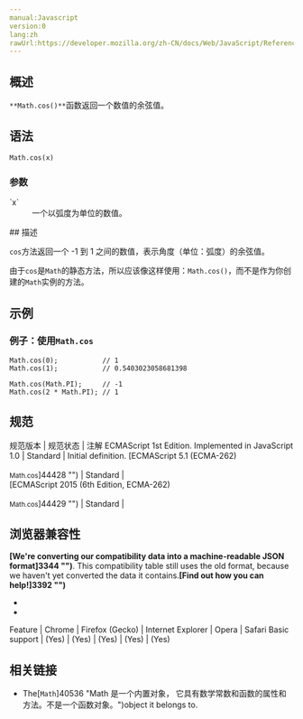 ```yaml
---
manual:Javascript
version:0
lang:zh
rawUrl:https://developer.mozilla.org/zh-CN/docs/Web/JavaScript/Reference/Global_Objects/Math/cos
---
```






## 概述<a name="Summary"></a>


`**Math.cos()**`函数返回一个数值的余弦值。


## 语法<a name="Syntax"></a>

```
Math.cos(x)
```

### 参数<a name="Parameters"></a>
<dl><dt id=''>`x`</dt><dd>一个以弧度为单位的数值。</dd></dl>
## 描述<a name="Description"></a>


`cos`方法返回一个 -1 到 1 之间的数值，表示角度（单位：弧度）的余弦值。



由于`cos`是`Math`的静态方法，所以应该像这样使用：`Math.cos()`，而不是作为你创建的`Math`实例的方法。


## 示例<a name="Examples"></a>

### 例子：使用`Math.cos`<a name="Example:_Using_Math.cos"></a>

```
Math.cos(0);           // 1
Math.cos(1);           // 0.5403023058681398

Math.cos(Math.PI);     // -1
Math.cos(2 * Math.PI); // 1
```

## 规范<a name="规范"></a>

规范版本 | 规范状态 | 注解 
ECMAScript 1st Edition. Implemented in JavaScript 1.0 | Standard | Initial definition. 
[ECMAScript 5.1 (ECMA-262)<br></br><small>Math.cos</small>]44428 "") | Standard |  
[ECMAScript 2015 (6th Edition, ECMA-262)<br></br><small>Math.cos</small>]44429 "") | Standard |  


## 浏览器兼容性<a name="浏览器兼容性"></a>


**[We&#39;re converting our compatibility data into a machine-readable JSON format]3344 "")**. This compatibility table still uses the old format, because we haven&#39;t yet converted the data it contains.**[Find out how you can help!]3392 "")**


* 
* 

Feature | Chrome | Firefox (Gecko) | Internet Explorer | Opera | Safari 
Basic support | (Yes) | (Yes) | (Yes) | (Yes) | (Yes) 




## 相关链接<a name="See_also"></a>

* The[`Math`]40536 "Math 是一个内置对象， 它具有数学常数和函数的属性和方法。不是一个函数对象。")object it belongs to.




